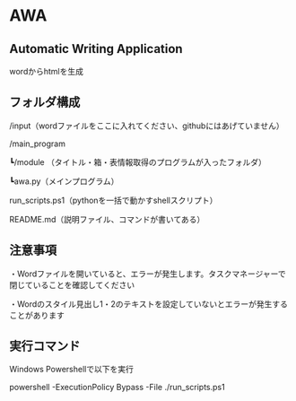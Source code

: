 # AWA

## Automatic Writing Application

wordからhtmlを生成

## フォルダ構成
/input（wordファイルをここに入れてください、githubにはあげていません）

/main_program

┗/module （タイトル・箱・表情報取得のプログラムが入ったフォルダ）

┗awa.py（メインプログラム）

run_scripts.ps1（pythonを一括で動かすshellスクリプト）

README.md（説明ファイル、コマンドが書いてある）

## 注意事項
・Wordファイルを開いていると、エラーが発生します。タスクマネージャーで閉じていることを確認してください

・Wordのスタイル見出し1・2のテキストを設定していないとエラーが発生することがあります

## 実行コマンド
Windows Powershellで以下を実行

powershell -ExecutionPolicy Bypass -File ./run_scripts.ps1
